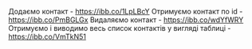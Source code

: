Додаємо контакт - https://ibb.co/1LpLBcY
Отримуємо контакт по id - https://ibb.co/PmBGLGx
Видаляємо контакт - https://ibb.co/wdYfWRY
Отримуємо і виводимо весь список контактів у вигляді таблиці - https://ibb.co/VmTkN51
